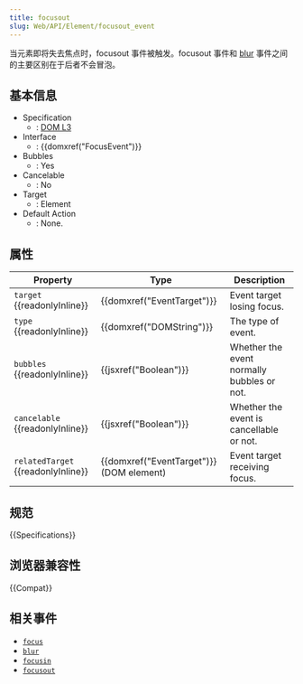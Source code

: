 ```yaml
---
title: focusout
slug: Web/API/Element/focusout_event
---
```


当元素即将失去焦点时，focusout 事件被触发。focusout 事件和 [blur](/zh-CN/docs/Web/Events/blur) 事件之间的主要区别在于后者不会冒泡。

## 基本信息

- Specification
  - : [DOM L3](http://www.w3.org/TR/DOM-Level-3-Events/#event-type-focusout)
- Interface
  - : {{domxref("FocusEvent")}}
- Bubbles
  - : Yes
- Cancelable
  - : No
- Target
  - : Element
- Default Action
  - : None.

## 属性

| Property                                 | Type                                               | Description                                |
| ---------------------------------------- | -------------------------------------------------- | ------------------------------------------ |
| `target` {{readonlyInline}}        | {{domxref("EventTarget")}}               | Event target losing focus.                 |
| `type` {{readonlyInline}}          | {{domxref("DOMString")}}                   | The type of event.                         |
| `bubbles` {{readonlyInline}}       | {{jsxref("Boolean")}}                       | Whether the event normally bubbles or not. |
| `cancelable` {{readonlyInline}}    | {{jsxref("Boolean")}}                       | Whether the event is cancellable or not.   |
| `relatedTarget` {{readonlyInline}} | {{domxref("EventTarget")}} (DOM element) | Event target receiving focus.              |

## 规范

{{Specifications}}

## 浏览器兼容性

{{Compat}}

## 相关事件

- [`focus`](/zh-CN/docs/Web/API/Element/focus_event)
- [`blur`](/zh-CN/docs/Web/API/Element/blur_event)
- [`focusin`](/zh-CN/docs/Web/API/Element/focusin_event)
- [`focusout`](/zh-CN/docs/Web/API/Element/focusout_event)
